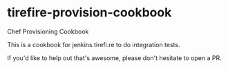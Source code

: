 # tirefire-provision-cookbook
Chef Provisioning Cookbook

This is a cookbook for jenkins.tirefi.re to do integration tests.

If you'd like to help out that's awesome, please don't hesitate to open a PR.
